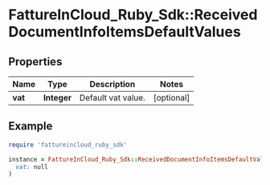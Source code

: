 # FattureInCloud_Ruby_Sdk::ReceivedDocumentInfoItemsDefaultValues

## Properties

| Name | Type | Description | Notes |
| ---- | ---- | ----------- | ----- |
| **vat** | **Integer** | Default vat value. | [optional] |

## Example

```ruby
require 'fattureincloud_ruby_sdk'

instance = FattureInCloud_Ruby_Sdk::ReceivedDocumentInfoItemsDefaultValues.new(
  vat: null
)
```

